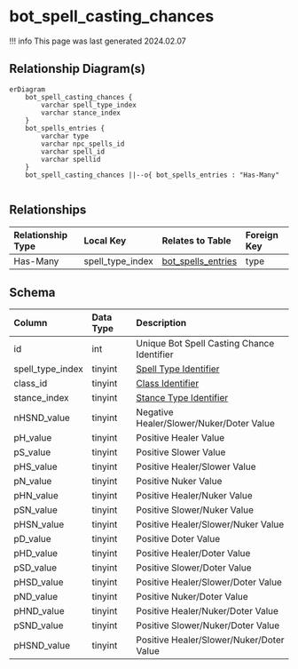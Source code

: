 # bot_spell_casting_chances

!!! info
	This page was last generated 2024.02.07

## Relationship Diagram(s)

```mermaid
erDiagram
    bot_spell_casting_chances {
        varchar spell_type_index
        varchar stance_index
    }
    bot_spells_entries {
        varchar type
        varchar npc_spells_id
        varchar spell_id
        varchar spellid
    }
    bot_spell_casting_chances ||--o{ bot_spells_entries : "Has-Many"


```


## Relationships

| Relationship Type | Local Key | Relates to Table | Foreign Key |
| :--- | :--- | :--- | :--- |
| Has-Many | spell_type_index | [bot_spells_entries](../../schema/bots/bot_spells_entries.md) | type |


## Schema

| Column | Data Type | Description |
| :--- | :--- | :--- |
| id | int | Unique Bot Spell Casting Chance Identifier |
| spell_type_index | tinyint | [Spell Type Identifier](../../../../categories/spells/spell-types) |
| class_id | tinyint | [Class Identifier](../../../../server/player/class-list) |
| stance_index | tinyint | [Stance Type Identifier](../../../../categories/bots/stance-types) |
| nHSND_value | tinyint | Negative Healer/Slower/Nuker/Doter Value |
| pH_value | tinyint | Positive Healer Value |
| pS_value | tinyint | Positive Slower Value |
| pHS_value | tinyint | Positive Healer/Slower Value |
| pN_value | tinyint | Positive Nuker Value |
| pHN_value | tinyint | Positive Healer/Nuker Value |
| pSN_value | tinyint | Positive Slower/Nuker Value |
| pHSN_value | tinyint | Positive Healer/Slower/Nuker Value |
| pD_value | tinyint | Positive Doter Value |
| pHD_value | tinyint | Positive Healer/Doter Value |
| pSD_value | tinyint | Positive Slower/Doter Value |
| pHSD_value | tinyint | Positive Healer/Slower/Doter Value |
| pND_value | tinyint | Positive Nuker/Doter Value |
| pHND_value | tinyint | Positive Healer/Nuker/Doter Value |
| pSND_value | tinyint | Positive Slower/Nuker/Doter Value |
| pHSND_value | tinyint | Positive Healer/Slower/Nuker/Doter Value |

